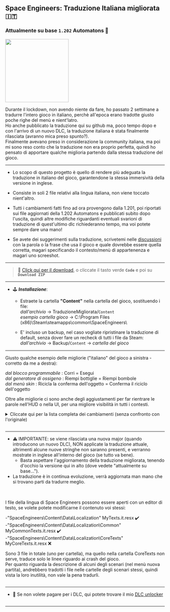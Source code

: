 ## Space Engineers: Traduzione Italiana migliorata 🇮🇹
### Attualmente su base `1.202` Automatons 🤖
[<img src="https://i.ibb.co/FVrhPxC/se-ita-flag.jpg" width="200"/>](https://github.com/Lamer87/Space_Engineers-Traduzione_Italiana_migliorata#space-engineers-traduzione-italiana-migliorata-)

Durante il lockdown, non avendo niente da fare, ho passato 2 settimane a tradurre l'intero gioco in italiano, perchè all'epoca erano tradotte giusto poche righe del menù e nient'latro.  
Ho anche pubblicato la traduzione qui su github ma, poco tempo dopo e con l'arrivo di un nuovo DLC, la traduzione italiana è stata finalmente rilasciata (avranno mica preso spunto?).  
Finalmente avevano preso in considerazione la community italiana, ma poi mi sono reso conto che la traduzione non era proprio perfetta, quindi ho pensato di apportare qualche miglioria partendo dalla stessa traduzione del gioco.

---

- Lo scopo di questo progetto è quello di rendere più adeguata la traduzione in italiano del gioco, garantendone la stessa immersività della versione in inglese.

- Consiste in soli 2 file relativi alla lingua italiana, non viene toccato nient'altro.

- Tutti i cambiamenti fatti fino ad ora provengono dalla 1.201, poi riportati sui file aggiornati della 1.202 Automatons e pubblicati subito dopo l'uscita, quindi altre modifiche riguardanti eventuali svarioni di traduzione di quest'ultimo dlc richiederanno tempo, ma voi potete sempre dare una mano!

- Se avete dei suggerimenti sulla traduzione, scrivetemi nelle [discussioni](https://github.com/Lamer87/Space_Engineers-Traduzione_Italiana_migliorata/discussions) con la parola o la frase che usa il gioco e quale dovrebbe essere quella corretta, magari specificando il contesto/menù di appartenenza e magari uno screeshot.

---
>💾 [Click qui per il download](https://github.com/Lamer87/Space_Engineers-Traduzione_Italiana_migliorata/archive/refs/heads/main.zip), o cliccate il tasto verde **`Code`** e poi su **`Download ZIP`**
---

- 🕹️ ***Installazione***:  

  - Estraete la cartella **"Content"** nella cartella del gioco, sostituendo i file:  
*dall'archivio* -> TraduzioneMigliorata/`Content`  
*esempio cartella gioco* -> C:\Program Files (x86)\Steam\steamapps\common\SpaceEngineers\  

  - E' incluso un backup, nel caso vogliate ripristinare la traduzione di default, senza dover fare un recheck di tutti i file da Steam:  
*dall'archivio* -> Backup/`Content` -> *cartella del gioco*  
[<img src="https://i.ibb.co/h7hwpbn/Empty-png.png" width="1"/>](https://github.com/Lamer87/Space_Engineers-Traduzione_Italiana_migliorata#space-engineers-traduzione-italiana-migliorata-)

---

Giusto qualche esempio delle migliorie ("italiano" del gioco a sinistra - corretto da me a destra):  

*dal blocco programmabile* : Corri = Esegui  
*dal generatore di ossigeno* : Riempi bottiglie = Riempi bombole  
*dal menù skin* : Ricicla la conferma dell'oggetto = Conferma il riciclo dell'oggetto  

Oltre alle migliorie ci sono anche degli aggiustamenti per far rientrare le parole nell'HUD o nella UI, per una migliore visibilità in tutti i contesti.

<details><summary>Cliccate qui per la lista completa dei cambiamenti (senza confronto con l'originale)</summary><p>

```
MyTexts.it.resx (\SpaceEngineers\Content\Data\Localization)


  <data name="AGravity" xml:space="preserve">
    <value>Gravità artif.</value> (così non esce fuori dall'HUD)

  <data name="BlockPropertyTitle_Refill" xml:space="preserve">
    <value>Riempi bombole</value>

  <data name="BriefingTutorial04Oxygen" xml:space="preserve">
    <value>Questo tutorial copre i vari blocchi relativi all'ossigeno, le fattorie idroponiche, i generatori, i condotti di ventilazione, le bombole, i serbatoi e il ghiaccio, comprese le funzioni del pannello di controllo. Viene anche affrontato il concetto di creare una camera a tenuta stagna per la pressurizzazione.</value>

  <data name="BriefingTutorial09ShipFlight" xml:space="preserve">
    <value>Questo tutorial offre istruzioni su come far volare una nave e utilizzare i tre strumenti della nave. Devi utilizzare ogni nave a turno per navigare attraverso diverse camere che dimostrano come smantellare, saldare e perforare, nonché come stoccare il carico di una nave e come attraccare con i connettori.</value>

  <data name="ControlMenuItemLabel_ShowAdminMenu" xml:space="preserve">
    <value>Apri menu admin</value>

  <data name="Description_AngleGrinder" xml:space="preserve">
    <value>Strumento per decostruzione e recupero. Tieni premuto {CONTROL:ABASE:PRIMARY_TOOL_ACTION} per smantellare. </value>

  <data name="Description_OxygenFarm" xml:space="preserve">
    <value>I generatori di ossigeno (fattorie idroponiche) producono piccole quantità di ossigeno quando sono a contatto con la luce del sole.

  <data name="Description_LockerRoom" xml:space="preserve">
    <value>Un armadietto per riporre strumenti, armi, munizioni e bombole. </value>

  <data name="Description_LockerRoomCorner" xml:space="preserve">
    <value>Un armadietto per riporre strumenti, armi, munizioni e bombole. </value>

  <data name="DisplayName_Category_ArmorBlocks" xml:space="preserve">
    <value>Blocchi Armatura</value>

  <data name="DisplayName_Category_CharacterAnimations" xml:space="preserve">
    <value>Animazioni Personaggio</value>

  <data name="DisplayName_Category_CharacterTools" xml:space="preserve">
    <value>Strumenti Personaggio</value>

  <data name="DisplayName_Category_Power" xml:space="preserve">
    <value>Blocchi di Energia</value>

  <data name="DisplayName_Category_ShipWeapons" xml:space="preserve">
    <value>Blocchi di Armi</value>

  <data name="DisplayName_Category_ShipTools" xml:space="preserve">
    <value>Blocchi di Strumenti</value>

  <data name="DisplayName_Item_AngleGrinder" xml:space="preserve">
    <value>Smerigliatrice</value>
    <comment>Smerigliatrice angolare per smantellare i blocchi</comment>

  <data name="DisplayName_Item_GravityGeneratorComponents" xml:space="preserve">
    <value>Componenti del Generatore di gravità</value>

  <data name="HelpScreen_ControllerHint9" xml:space="preserve">
    <value>Quando spari con un blocco arma di una nave che ha più armi dello stesso tipo, puoi alternare il fuoco con una singola arma o tutte in una volta con LB+LT</value>

  <data name="HelpScreen_ControllerHint10" xml:space="preserve">
    <value>Quando guardi alla porta dell'inventario con i blocchi nella coda del Planner di costruzione, puoi aggiungere componenti per i blocchi in coda alla produzione premendo {GAMEPAD_CONTROL:CHARACTER:BUILD_PLANNER_ADD_COMPONNETS}</value>

  <data name="HintKeyboardOnly05Text" xml:space="preserve">
    <value>Lo sapevi? 
    SPAZIOVUOTO
    SPAZIOVUOTO
Puoi scavare rapidamente gallerie senza produrre minerale utilizzando la funzione tasto destro del mouse con la tua trivella.</value>

  <data name="HintKeyboardOnly09Text" xml:space="preserve">
    <value>Puoi salvare le Creazioni premendo CTRL-B. Apri il menù progetti con F10.</value>

  <data name="Hint17Text" xml:space="preserve">
    <value>L'uso di una nave per smantellare un contenitore raccoglierà anche ciò che si trovava all'interno del contenitore.</value>

  <data name="HintKeyboardOnly04Text" xml:space="preserve">
    <value>Lo sapevi? 
    SPAZIOVUOTO
    SPAZIOVUOTO
La rotella del mouse, durante l'utilizzo di una telecamera o di una torretta, ti consente di ingrandire e rimpicciolire il campo visivo.</value>

  <data name="Hint21Text" xml:space="preserve">
    <value>Lo sapevi? 
    SPAZIOVUOTO
    SPAZIOVUOTO
Puoi controllare manualmente le torrette per mirare con precisione agli obiettivi.</value>

  <data name="Hint05Text" xml:space="preserve">
    <value>Lo sapevi?
    SPAZIOVUOTO
    SPAZIOVUOTO
La velocità del tuo jetpack può corrispondere alla velocità delle griglie vicine utilizzando i relativi smorzatori.</value>

  <data name="Hint01Text" xml:space="preserve">
    <value>Lo sapevi?
    SPAZIOVUOTO
    SPAZIOVUOTO
Puoi usare /F per chattare solo con la tua fazione oppure /G per globale.</value>

  <data name="Quote29Text" xml:space="preserve">
    <value>Un buono scienziato è una persona con idee originali. Un buon ingegnere è una persona che crea un progetto che funziona con meno idee originali possibili. Non ci sono prime donne nell'ingegneria.</value>

  <data name="TerminalControlPanel_RunCode" xml:space="preserve">
    <value>Esegui</value>

  <data name="TerminalControlPanel_RunCodeDefault" xml:space="preserve">
    <value>Esegui con il parametro di default</value>

  <data name="TerminalControlPanel_Warhead_SafetyTooltip" xml:space="preserve">
    <value>Quando non selezionata, la testata può essere detonata manualmente. Questo non influenza la detonazione automatica dopo il conto alla rovescia.</value>

  <data name="ToolTipJoinGameServerSearch_Search" xml:space="preserve">
    <value>Aggiorna filtro di ricerca server attuale</value>

  <data name="ToolTipJoinGame_Search" xml:space="preserve">
    <value>Cerca inserendo il nome del server</value>

  <data name="ToolTipMods_Ok" xml:space="preserve">
    <value>Applica configurazione mod</value>

  <data name="Description_FAQ_Grinding" xml:space="preserve">
    <value>Puoi utilizzare una smerigliatrice per smantellare i blocchi. I componenti vengono recuperati e trasferiti nel tuo inventario durante la smerigliatura.  </value>

  <data name="Description_FAQ_UnknownSignals" xml:space="preserve">
    <value>I segnali indicano le posizioni delle capsule dove puoi ottenere un bottino e skin in modalità di sopravvivenza. I segnali deboli sono visibili solo a te. Segnali più forti sono visibili a tutti sul server, ma possono portare a un bottino migliore. </value>

  <data name="Description_FAQ_GPSColors" xml:space="preserve">
    <value>I Segnali Blu sono di tua proprietà. I segnali bianchi sono di proprietà di una fazione amica. I segnali rossi sono di proprietà di una fazione ostile. I segnali verdi e gialli indicano le capsule con un bottino. </value>

  <data name="DisplayName_DLC_DecorativeBlocks" xml:space="preserve">
    <value>Blocchi decorativi 1</value>

  <data name="Description_DLC_DecorativeBlocks" xml:space="preserve">
    <value>*** Descrizione dei blocchi decorativi 1 DLC ***</value>

  <data name="Contracts_AcceptConfirmation_Text" xml:space="preserve">
    <value>Accettando il presente contratto, l'utente è tenuto a soddisfare tempestivamente tutte le sue condizioni. 

  <data name="Economy_Notification_ReputationDecreased" xml:space="preserve">
    <value>Reputazione con {0} diminuita di {1}</value>

  <data name="Economy_Notification_ReputationIncreased" xml:space="preserve">
    <value>Reputazione con {0} aumentata di {1}</value>

  <data name="Description_BlockGroup_DeadBodies" xml:space="preserve">
    <value>I resti di sfortunati ingegneri. Possono contenere un bottino che altri possono trovare.</value>

  <data name="DisplayName_Category_SparksOfTheFuturePack" xml:space="preserve">
    <value>Blocchi Sci-Fi</value>

  <data name="DisplayName_DLC_Warfare1DLC" xml:space="preserve">
    <value>Blocchi Warfare 1</value>

  <data name="DisplayName_DLC_Warfare2DLC" xml:space="preserve">
    <value>Blocchi Warfare 2</value>

  <data name="DisplayName_Block_PassengerSeatOffset" xml:space="preserve">
    <value>Sedile del passeggero decentrato</value>

  <data name="DisplayName_Block_Railgun" xml:space="preserve">
    <value>Cannone a rotaia</value>

  <data name="DisplayName_Block_AirtightHangarDoorWarfare2A" xml:space="preserve">
    <value>Porta dell'hangar da guerra</value>

  <data name="DisplayName_Block_AirtightHangarDoorWarfare2B" xml:space="preserve">
    <value>Porta finestrata dell'hangar da guerra</value>

  <data name="DisplayName_Block_AirtightHangarDoorWarfare2C" xml:space="preserve">
    <value>Porta dell'hangar da guerra 2</value>

  <data name="DisplayName_Block_LargeReactorWarfare2" xml:space="preserve">
    <value>Reattore da guerra grande</value>

  <data name="DisplayName_Block_SmallReactorWarfare2" xml:space="preserve">
    <value>Reattore da guerra piccolo</value>

  <data name="DisplayName_Block_RocketLauncherWarfare2" xml:space="preserve">
    <value>Lanciarazzi da guerra</value>

  <data name="DisplayName_Block_BatteryWarfare2" xml:space="preserve">
    <value>Batteria da guerra</value>

  <data name="Description_MediumCalibreTurret" xml:space="preserve">
    <value>Gemello più lento e più grande del cannone automatico. Infligge danni considerevoli ai bersagli corazzati. Utilizza proiettili del cannone d'assalto.

  <data name="DisplayName_Item_LargeCalibreAmmo" xml:space="preserve">
    <value>Proiettile di artiglieria</value>

  <data name="Description_Railgun" xml:space="preserve">
    <value>Alta portata, massima penetrazione, cadenza di fuoco molto bassa. Ha bisogno di caricarsi prima di ogni colpo. Utilizza sabot per cannone a rotaia grande.

  <data name="DisplayName_Item_LargeRailgunAmmo" xml:space="preserve">
    <value>Sabot per cannone a rotaia grande</value>

  <data name="DisplayName_Item_SmallRailgunAmmo" xml:space="preserve">
    <value>Sabot per cannone a rotaia piccolo</value>

  <data name="Description_MediumCalibreGun" xml:space="preserve">
    <value>Gemello più lento e più grande del cannone automatico. Infligge danni considerevoli ai bersagli corazzati. Utilizza proiettili del cannone d'assalto.

  <data name="Description_SmallRailgun" xml:space="preserve">
    <value>Alta portata, massima penetrazione, cadenza di fuoco molto bassa. Ha bisogno di caricarsi prima di ogni colpo. Utilizza sabot per cannone a rotaia piccolo.



MyCommonTexts.it.resx (\SpaceEngineers\Content\Data\Localization\Common)

  <data name="MessageBoxTextAreYouSureYouWantToDeleteSave" xml:space="preserve">
    <value>Sei sicuro do voler eliminare "{0}"?</value>

  <data name="MessageBoxTextAreYouSureYouWantToDeleteMultipleSaves" xml:space="preserve">
    <value>Vuoi davvero eliminare i file di salvataggio?</value>

  <data name="ScreenLoadInventoryRecycleItemMessageTitle" xml:space="preserve">
    <value>Conferma il riciclo dell'oggetto</value>

  <data name="IronSight_Hold" xml:space="preserve">
    <value>Tieni premuto per mirare</value>

  <data name="IronSight_Toggle" xml:space="preserve">
    <value>Attiva/Disattiva il mirino</value>

  <data name="ToolTipGameOptionsIronsightSwitchType" xml:space="preserve">
    <value>Cambia il modo di mirare con l'arma</value>

  <data name="IronSightSwitch" xml:space="preserve">
    <value>Tipo di attuazione della mira con arma</value>

```

</p></details>

[<img src="https://i.ibb.co/h7hwpbn/Empty-png.png" width="1"/>](https://github.com/Lamer87/Space_Engineers-Traduzione_Italiana_migliorata#space-engineers-traduzione-italiana-migliorata-)

---

- ⚠️ IMPORTANTE: se viene rilasciata una nuova major (quando introducono un nuovo DLC), NON applicate la traduzione attuale, altrimenti alcune nuove stringhe non saranno presenti, e verranno mostrate in inglese all'interno del gioco (se tutto va bene).  
  - Basta aspettare l'aggiornamento della traduzione migliorata, tenendo d'occhio la versione qui in alto (dove vedete "attualmente su base...").  
- La traduzione è in continua evoluzione, verrà aggiornata man mano che si trovano parti da tradurre meglio.  

[<img src="https://i.ibb.co/h7hwpbn/Empty-png.png" width="1"/>](https://github.com/Lamer87/Space_Engineers-Traduzione_Italiana_migliorata#space-engineers-traduzione-italiana-migliorata-)
---

I file della lingua di Space Engineers possono essere aperti con un editor di testo, se volete potete modificarne il contenuto voi stessi:  

-"SpaceEngineers\Content\Data\Localization" MyTexts.it.resx ✔️  
-"SpaceEngineers\Content\Data\Localization\Common" MyCommonTexts.it.resx ✔️  
-"SpaceEngineers\Content\Data\Localization\CoreTexts" MyCoreTexts.it.resx ❌  

Sono 3 file in totale (uno per cartella), ma quello nella cartella CoreTexts non serve, traduce solo le linee riguardo ai crash del gioco.  
Per quanto riguarda la descrizione di alcuni degli scenari (nel menù nuova partita), andrebbero tradotti i file nelle cartelle degli scenari stessi, quindi vista la loro inutilità, non vale la pena tradurli.

[<img src="https://i.ibb.co/h7hwpbn/Empty-png.png" width="1"/>](https://github.com/Lamer87/Space_Engineers-Traduzione_Italiana_migliorata#space-engineers-traduzione-italiana-migliorata-)

---

- 📌 Se non volete pagare per i DLC, qui potete trovare il mio [DLC unlocker](https://github.com/Lamer87/Space-Engineers-DLC-unlocker)

[<img src="https://i.ibb.co/h7hwpbn/Empty-png.png" width="1"/>](https://github.com/Lamer87/Space_Engineers-Traduzione_Italiana_migliorata#space-engineers-traduzione-italiana-migliorata-)

---




<!--  -->
<!-- Useless code to use occasionally:

img download button:
[<img src="https://i.ibb.co/JxM2nh7/Donwload-button-png-LITE.png" width="175"/>](https://github.com/Lamer87/Space_Engineers-Traduzione_Italiana_migliorata/archive/refs/heads/main.zip)

img empty:
[<img src="https://i.ibb.co/h7hwpbn/Empty-png.png" width="1"/>](https://github.com/Lamer87/Space_Engineers-Traduzione_Italiana_migliorata#space-engineers-traduzione-italiana-migliorata-)

